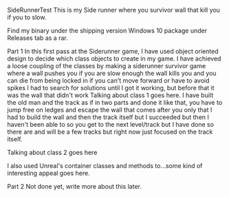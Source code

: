 SideRunnerTest
This is my Side runner where you survivor wall that kill you if you to slow.

Find my binary under the shipping version Windows 10 package under Releases tab as a rar.

Part 1
In this first pass at the Siderunner game, I have used object oriented design to decide which class objects to create in my game. 
I have achieved a loose coupling of the classes by making a siderunner survivor game where a wall pushes you if you are slow enough 
the wall kills you and you can die from being locked in if you can't move forward or have to avoid spikes I had to search for solutions
until I got it working, but before that it was the wall that didn't work
Talking about class 1 goes here. I have built the old man and the track as if in two parts and done it like that, you have to jump free
on ledges and escape the wall that comes after you only that I had to build the wall and then the track itself but I succeeded but then 
I haven't been able to so you get to the next level/track but I have done so there are and will be a few tracks but right now just focused on the track itself.

Talking about class 2 goes here

I also used Unreal's container classes and methods to...some kind of interesting appeal goes here.

Part 2
Not done yet, write more about this later.